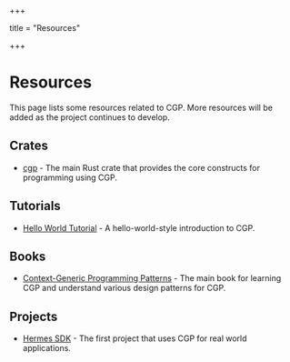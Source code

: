 +++

title = "Resources"

+++

# Resources

This page lists some resources related to CGP. More resources will be added as
the project continues to develop.

## Crates

- [cgp](https://crates.io/crates/cgp) - The main Rust crate that provides the core constructs
  for programming using CGP.

## Tutorials

- [Hello World Tutorial](/tutorials/hello) - A hello-world-style introduction to CGP.

## Books

- [Context-Generic Programming Patterns](https://patterns.contextgeneric.dev/) - The main
  book for learning CGP and understand various design patterns for CGP.

## Projects

- [Hermes SDK](https://github.com/informalsystems/hermes-sdk/) - The first project that
  uses CGP for real world applications.
